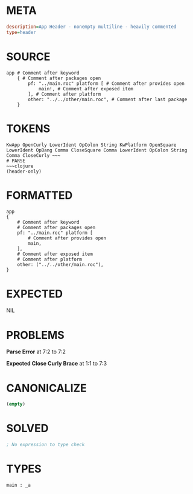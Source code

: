 # META
~~~ini
description=App Header - nonempty multiline - heavily commented
type=header
~~~
# SOURCE
~~~roc
app # Comment after keyword
	{ # Comment after packages open
		pf: "../main.roc" platform [ # Comment after provides open
			main!, # Comment after exposed item
		], # Comment after platform
		other: "../../other/main.roc", # Comment after last package
	}
~~~
# TOKENS
~~~text
KwApp OpenCurly LowerIdent OpColon String KwPlatform OpenSquare LowerIdent OpBang Comma CloseSquare Comma LowerIdent OpColon String Comma CloseCurly ~~~
# PARSE
~~~clojure
(header-only)
~~~
# FORMATTED
~~~roc
app
{
	# Comment after keyword
	# Comment after packages open
	pf: "../main.roc" platform [
		# Comment after provides open
		main,
	],
	# Comment after exposed item
	# Comment after platform
	other: ("../../other/main.roc"),
}

~~~
# EXPECTED
NIL
# PROBLEMS
**Parse Error**
at 7:2 to 7:2

**Expected Close Curly Brace**
at 1:1 to 7:3

# CANONICALIZE
~~~clojure
(empty)
~~~
# SOLVED
~~~clojure
; No expression to type check
~~~
# TYPES
~~~roc
main : _a
~~~
